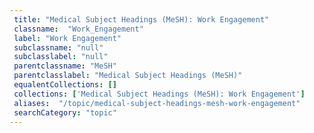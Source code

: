```yaml
--- 
 title: "Medical Subject Headings (MeSH): Work Engagement" 
 classname:  "Work_Engagement" 
 label: "Work Engagement" 
 subclassname: "null" 
 subclasslabel: "null" 
 parentclassname: "MeSH" 
 parentclasslabel: "Medical Subject Headings (MeSH)" 
 equalentCollections: [] 
 collections: ['Medical Subject Headings (MeSH): Work Engagement']
 aliases:  "/topic/medical-subject-headings-mesh-work-engagement"  
 searchCategory: "topic" 
---
```

